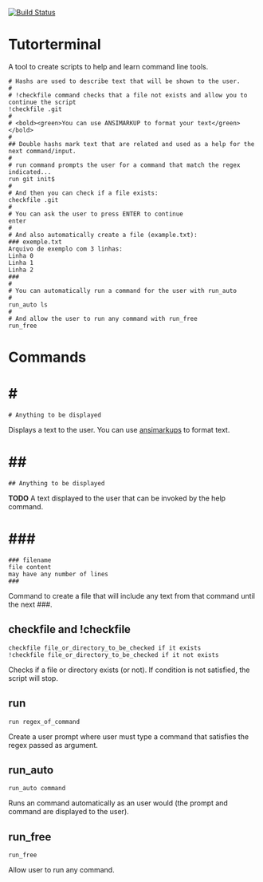 [![Build Status](https://travis-ci.org/matheusgr/tutorterminal.svg?branch=master)](https://travis-ci.org/matheusgr/tutorterminal)

# Tutorterminal

A tool to create scripts to help and learn command line tools.

```text
# Hashs are used to describe text that will be shown to the user.
#
# !checkfile command checks that a file not exists and allow you to continue the script
!checkfile .git
#
# <bold><green>You can use ANSIMARKUP to format your text</green></bold>
#
## Double hashs mark text that are related and used as a help for the next command/input.
#
# run command prompts the user for a command that match the regex indicated...
run git init$
#
# And then you can check if a file exists:
checkfile .git
#
# You can ask the user to press ENTER to continue
enter
#
# And also automatically create a file (example.txt):
### exemple.txt
Arquivo de exemplo com 3 linhas:
Linha 0
Linha 1
Linha 2
###
#
# You can automatically run a command for the user with run_auto
#
run_auto ls
#
# And allow the user to run any command with run_free
run_free 
```


# Commands

# \#

```
# Anything to be displayed
```

Displays a text to the user. You can use [ansimarkups](https://github.com/gvalkov/python-ansimarkup) to format text.

# \##
```
## Anything to be displayed
```
**TODO** A text displayed to the user that can be invoked by the help command.


# \###
```
### filename
file content
may have any number of lines
###
```
Command to create a file that will include any text from that command until the next \###.


## checkfile and !checkfile
```
checkfile file_or_directory_to_be_checked if it exists
!checkfile file_or_directory_to_be_checked if it not exists
```
Checks if a file or directory exists (or not). If condition is not satisfied, the script will stop.

## run
```
run regex_of_command
```
Create a user prompt where user must type a command that satisfies the regex passed as argument.

## run_auto
```
run_auto command
```
Runs an command automatically as an user would (the prompt and command are displayed to the user).

## run_free
```
run_free
```
Allow user to run any command.
